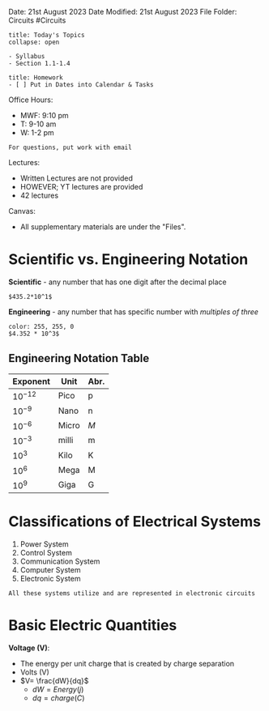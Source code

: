 Date: 21st August 2023
Date Modified: 21st August 2023
File Folder: Circuits
#Circuits

```ad-abstract
title: Today's Topics
collapse: open

- Syllabus
- Section 1.1-1.4

```

```ad-note
title: Homework
- [ ] Put in Dates into Calendar & Tasks
```

Office Hours:
- MWF: 9:10 pm
- T: 9-10 am
- W: 1-2 pm

```ad-important
For questions, put work with email
```

Lectures:
- Written Lectures are not provided
- HOWEVER; YT lectures are provided
- 42 lectures

Canvas:
- All supplementary materials are under the "Files".

# Scientific vs. Engineering Notation

**Scientific** - any number that has one digit after the decimal place

```ad-example
$435.2*10^1$
```

**Engineering** - any number that has specific number with *multiples of three*

```ad-example
color: 255, 255, 0
$4.352 * 10^3$
```

## Engineering Notation Table

| Exponent   | Unit  | Abr. |
| ---------- | ----- | ---- |
| $10^{-12}$ | Pico  | p    |
| $10^{-9}$  | Nano  | n    |
| $10^{-6}$  | Micro | $M$  |
| $10^{-3}$  | milli | m    |
| $10^3$     | Kilo  | K    |
| $10^6$     | Mega  | M    |
| $10^9$     | Giga  | G     |

# Classifications of Electrical Systems

1. Power System
2. Control System
3. Communication System
4. Computer System
5. Electronic System

```ad-important
All these systems utilize and are represented in electronic circuits
```

# Basic Electric Quantities

**Voltage (V)**: 
- The energy per unit charge that is created by charge separation
-  Volts (V)
- $V= \frac{dW}{dq}$
	- $dW = Energy (j)$
	- $dq = charge (C)$
